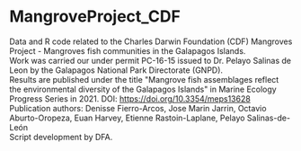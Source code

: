 # MangroveProject_CDF
Data and R code related to the Charles Darwin Foundation (CDF) Mangroves Project - Mangroves fish communities in the Galapagos Islands.  
Work was carried our under permit PC-16-15 issued to Dr. Pelayo Salinas de Leon by the Galapagos National Park Directorate (GNPD).  
Results are published under the title "Mangrove fish assemblages reflect the environmental diversity of the Galapagos Islands" in Marine Ecology Progress Series in 2021. DOI: https://doi.org/10.3354/meps13628
Publication authors: Denisse Fierro-Arcos, Jose Marin Jarrin, Octavio Aburto-Oropeza, Euan Harvey, Etienne Rastoin-Laplane, Pelayo Salinas-de-León  
Script development by DFA.
